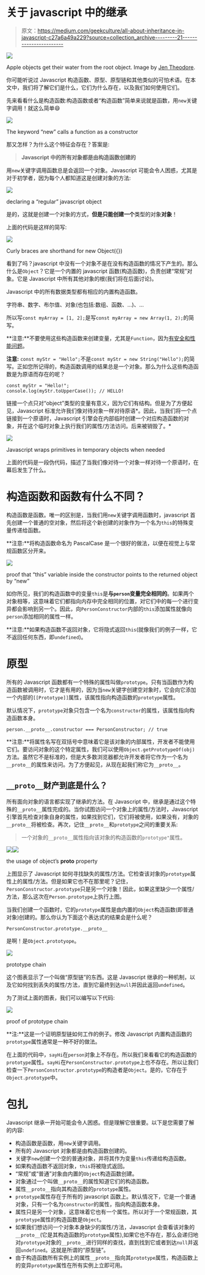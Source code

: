 # 关于 javascript 中的继承

> 原文：<https://medium.com/geekculture/all-about-inheritance-in-javascript-c27a6a49a229?source=collection_archive---------21----------------------->

![](img/5188faceb9c702cf7001a1f6b59f1bcc.png)

Apple objects get their water from the root object. Image by [Jen Theodore](https://unsplash.com/@jentheodore).

你可能听说过 Javascript 构造函数、原型、原型链和其他类似的可怕术语。在本文中，我们将了解它们是什么，它们为什么存在，以及我们如何使用它们。

先来看看什么是构造函数:构造函数或者“构造函数”简单来说就是函数，用`new`关键字调用！就这么简单😄

![](img/a8ba956e44b7f2b99b0ae964aa23b5be.png)

The keyword “new” calls a function as a constructor

那又怎样？为什么这个特征会存在？答案是:

> **Javascript 中的所有对象都是由构造函数创建的**

用`new`关键字调用函数总是会返回一个对象。Javascript 可能会令人困惑，尤其是对于初学者，因为每个人都知道这是创建对象的方法:

![](img/5cab8f0c46bd2222b5f2709ee5d312e5.png)

declaring a “regular” javascript object

是的，这就是创建一个对象的方式，**但是只能创建一个**类型的对象**对象**！

上面的代码是这样的简写:

![](img/1be1a26d12d4e30820410b8267d26767.png)

Curly braces are shorthand for new Object({})

看到了吗？javascript 中没有一个对象不是在没有构造函数的情况下产生的。那么什么是`Object`？它是一个内置的 javascript 函数(构造函数)，负责创建“常规”对象。它是 Javascript 中所有其他对象的根(我们将在后面讨论)。

Javascript 中的所有数据类型都有相应的内置构造函数。

字符串、数字、布尔值、对象(也包括:数组、函数、…)、…

所以写`const myArray = [1, 2];`是写`const myArray = new Array(1, 2);`的简写。

**注意:**不要使用这些构造函数来创建变量，尤其是`Function`，因为[有安全和性能问题](https://developer.mozilla.org/en-US/docs/Web/JavaScript/Reference/Global_Objects/Function)。

**注意:** `const myStr = "Hello";`不是`const myStr = new String("Hello");`的简写。正如您所记得的，构造函数调用的结果总是一个对象。那么为什么这些构造函数是为原语而存在的呢？

```
const myStr = "Hello!";
console.log(myStr.toUpperCase()); // HELLO!
```

链接一个点只对“object”类型的变量有意义，因为它们有结构。但是为了方便起见，Javascript 标准允许我们像对待对象一样对待原语*。因此，当我们将一个点链接到一个原语时，Javascript 引擎会在内部临时创建一个对应构造函数的对象，并在这个临时对象上执行我们的属性/方法访问。后来被销毁了。*

![](img/1c2c8101932f47123ffe9470d794cb25.png)

Javascript wraps primitives in temporary objects when needed

上面的代码是一段伪代码，描述了当我们像对待一个对象一样对待一个原语时，在幕后发生了什么。

# 构造函数和函数有什么不同？

构造函数是函数。唯一的区别是，当我们用`new`关键字调用函数时，javascript 首先创建一个普通的空对象，然后将这个新创建的对象作为一个名为`this`的特殊变量传递给函数。

**注意:**将构造函数命名为 PascalCase 是一个很好的做法，以便在视觉上与常规函数区分开来。

![](img/63009afded35c151703c4fe720543709.png)

proof that “this” variable inside the constructor points to the returned object by “new”

如你所见，我们的构造函数中的变量`this`是**与`person`变量完全相同的**。如果两个对象相等，这意味着它们都指向内存中完全相同的位置，对它们中的每一个进行变异都会影响到另一个。因此，向`PersonConstructor`内部的`this`添加属性就像向`person`添加相同的属性一样。

**注意:**如果构造函数不返回对象，它将隐式返回`this`(就像我们的例子一样，它不返回任何东西，即`undefined`)。

# 原型

所有的 Javascript 函数都有一个特殊的属性叫做`prototype`。只有当函数作为构造函数被调用时，它才是有用的，因为当`new`关键字创建空对象时，它会向它添加一个内部的`[[Prototype]]`属性，该属性指向构造函数的`prototype`属性。

默认情况下，`prototype`对象只包含一个名为`constructor`的属性，该属性指向构造函数本身。

```
person.__proto__.constructor === PersonConstructor; // true
```

**注意:**将属性名写在双括号中意味着它是该对象的内部属性，开发者不能使用它们。要访问对象的这个特定属性，我们可以使用`Object.getPrototypeOf(obj)`方法。虽然它不是标准的，但是大多数浏览器都允许开发者将它作为一个名为`__proto__`的属性来访问。为了方便起见，从现在起我们称它为`__proto__`。

## `__proto__`财产到底是什么？

所有面向对象的语言都实现了继承的方法。在 Javascript 中，继承是通过这个特殊的`__proto__`属性完成的。当你试图访问一个对象上的属性/方法时，Javascript 引擎首先检查对象自身的属性，如果找到它们，它们将被使用，如果没有，对象的`__proto__`将被检查。再次，记住`__proto__`和`prototype`之间的重要关系:

> 一个对象的`__proto__`属性指向该对象的构造函数的`prototype"`属性。

![](img/c88cc87e580f36b3ecaff2dba0d5d2a7.png)![](img/1292168f8053d6bf185c77bfa37c76e6.png)

the usage of object’s __proto__ property

上图显示了 Javascript 如何寻找缺失的属性/方法。它检查该对象的`prototype`属性上的属性/方法。但是如果它也不在那里呢？记住，`PersonConstructor.prototype`只是另一个对象！因此，如果这里缺少一个属性/方法，那么这次在`Person.prototype`上执行上图。

当我们创建一个函数时，它的`prototype`属性是由内置的`Object`构造函数(即普通对象)创建的。那么你认为下面这个表达式的结果会是什么呢？

```
PersonConstructor.prototype.__proto__
```

是啊！是`Object.prototyope`。

![](img/b8405b4dee2805c7021af5dab4d8a4fe.png)

prototype chain

这个图表显示了一个叫做“原型链”的东西。这是 Javascript 继承的一种机制，以及它如何找到丢失的属性/方法，直到它最终到达`null`并因此返回`undefined`。

为了测试上面的图表，我们可以编写以下代码:

![](img/e44b02f15b195fbade4c6d7c58e96e37.png)

proof of prototype chain

**注:**这是一个证明原型链如何工作的例子。修改 Javascript 内置构造函数的`prototype`属性通常是一种不好的做法。

在上面的代码中，`sayHi`在`person`对象上不存在。所以我们来看看它的构造函数的`prototype`属性。`sayHi`在`PersonConstructor.prototype`上也不存在。所以让我们检查一下`PersonConstructor.prototype`的构造者是`Object`。是的，它存在于`Object.prototype`中。

# 包扎

Javascript 继承一开始可能会令人困惑。但是理解它很重要。以下是您需要了解的内容:

*   构造函数是函数，用`new`关键字调用。
*   所有的 Javascript 对象都是由构造函数创建的。
*   关键字`new`创建一个空的普通对象，并将其作为变量`this`传递给构造函数。
*   如果构造函数不返回对象，`this`将被隐式返回。
*   “常规”或“普通”对象由内置的`Object`构造函数创建。
*   对象通过一个叫做`__proto__`的属性知道它们的构造函数。
*   属性`__proto__`指向其构造函数的`prototype`属性。
*   `prototype`属性存在于所有的 javascript 函数上。默认情况下，它是一个普通对象，只有一个名为`constructor`的属性，指向构造函数本身。
*   属性只是另一个对象，这意味着它也有一个属性。所以对于一个常规函数，其`prototype`属性的构造函数是`Object`。
*   如果我们想访问一个对象本身缺少的属性/方法，Javascript 会查看该对象的`__proto__`(它是其构造函数的`prototype`属性),如果它也不存在，那么会递归地对`prototype`对象的`__proto__`进行同样的查找，直到找到它或者到达`null`并返回`undefined`。这就是所谓的“原型链”。
*   由于构造函数所有实例上的属性`__proto__`指向其`prototype`属性，构造函数上的变异`prototype`属性在所有实例上立即可用。